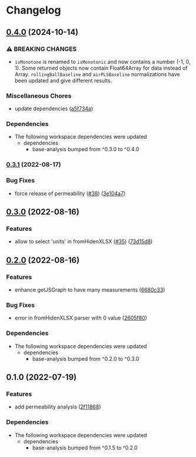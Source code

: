 # Changelog

## [0.4.0](https://www.github.com/cheminfo/analysis/compare/permeability-analysis-v0.3.1...permeability-analysis-v0.4.0) (2024-10-14)


### ⚠ BREAKING CHANGES

* `isMonotone` is renamed to `isMonotonic` and now contains a number (-1, 0, 1). Some returned objects now contain Float64Array for data instead of Array. `rollingBallBaseline` and `airPLSBaseline` normalizations have been updated and give different results.

### Miscellaneous Chores

* update dependencies ([a5f734a](https://www.github.com/cheminfo/analysis/commit/a5f734a597bd6f841b6998bc13917abaa9d26399))


### Dependencies

* The following workspace dependencies were updated
  * dependencies
    * base-analysis bumped from ^0.3.0 to ^0.4.0

### [0.3.1](https://www.github.com/cheminfo/analysis/compare/permeability-analysis-v0.3.0...permeability-analysis-v0.3.1) (2022-08-17)


### Bug Fixes

* force release of permeability ([#38](https://www.github.com/cheminfo/analysis/issues/38)) ([3e104a7](https://www.github.com/cheminfo/analysis/commit/3e104a7e15071ecd110b7f353064d078a95f136a))

## [0.3.0](https://www.github.com/cheminfo/analysis/compare/permeability-analysis-v0.2.0...permeability-analysis-v0.3.0) (2022-08-16)


### Features

* allow to select 'units' in fromHidenXLSX ([#35](https://www.github.com/cheminfo/analysis/issues/35)) ([73d15d8](https://www.github.com/cheminfo/analysis/commit/73d15d86ea256f76d6e0db9a2ee4f28bb95d3608))

## [0.2.0](https://www.github.com/cheminfo/analysis/compare/permeability-analysis-v0.1.0...permeability-analysis-v0.2.0) (2022-08-16)


### Features

* enhance getJSGraph to have many measurements ([6680c33](https://www.github.com/cheminfo/analysis/commit/6680c33166a076af84aa126604cb4f781173ccb4))


### Bug Fixes

* error in fromHidenXLSX parser with 0 value ([2605f80](https://www.github.com/cheminfo/analysis/commit/2605f80974945002cc5f2df3903c15102b136eba))


### Dependencies

* The following workspace dependencies were updated
  * dependencies
    * base-analysis bumped from ^0.2.0 to ^0.3.0

## 0.1.0 (2022-07-19)


### Features

* add permeability analysis ([2f11868](https://www.github.com/cheminfo/analysis/commit/2f11868fb67e7cf0d0af3fe9855fcbaa4b53fa36))



### Dependencies

* The following workspace dependencies were updated
  * dependencies
    * base-analysis bumped from ^0.1.5 to ^0.2.0